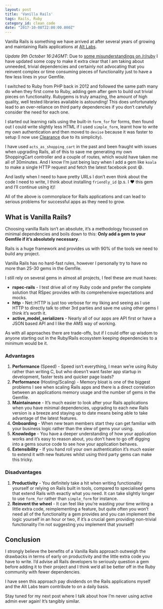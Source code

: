 ```yaml
---
layout: post
title: 'Vanilla Rails'
tags: Rails, Ruby
category_id: clean_code
date: "2017-10-08T22:00:00.000Z"
---
```



Vanilla Rails is something we have arrived at after several years of growing and maintaining Rails applications at [Alt Labs](http://alternatelabs.co).

*Update 9th October 16:24GMT*: Due to [some misunderstandings on /r/ruby](https://www.reddit.com/r/ruby/comments/758rdu/vanilla_rails/) I have updated some copy to make it extra clear that I am taking about unneeded, trivial dependencies and certainly not advocating that you reinvent complex or time consuming pieces of functionality just to have a few less lines in your Gemfile.

I switched to Ruby from PHP back in 2012 and followed the same path many do when they first come to Ruby, adding gem after gem to build out trivial pieces on functionality. Rubygems is truly amazing, the amount of high quality, well tested libraries available is astounding! This does unfortunately lead to an over-reliance on third party dependencies if you don’t carefully consider the need for each one.

I started out learning rails using the built-in `form_for` for forms, then found out I could write slightly less HTML if I used `simple_form`, learnt how to write my own authentication and then moved to `devise` because it was faster to setup (I now use [Clearance](http://pooreffort.com/blog/clearance-vs-devise/) due to its simplicity).

I have used `acts_as_shopping_cart` in the past and been fraught with issues when upgrading Rails, all of this to save me generating my own ShoppingCart controller and a couple of routes, which would have taken me all of 30minutes. And I know I’m just being lazy when I add a gem like `koala` to make a single HTTP request and fetch the latest facebook post 😄.

And lastly when I need to have pretty URLs I don’t even think about the code I need to write, I think about installing `friendly_id` (p.s. I ❤️ this gem and I’ll continue using it)!

All of the above is commonplace for Rails applications and can lead to serious problems for successful apps as they need to grow.

## What is Vanilla Rails?

Choosing vanilla Rails isn’t an absolute, it’s a methodology focussed on minimal dependencies and boils down to this: **Only add a gem to your Gemfile if it’s absolutely necessary**.

Rails is a huge framework and provides us with 90% of the tools we need to build any project.

Vanilla Rails has no hard-fast rules, however I personally try to have no more than 25-30 gems in the Gemfile.

I still rely on several gems in almost all projects, I feel these are must haves:

- **rspec-rails** - I test drive all of my Ruby code and prefer the complete solution that RSpec provides with its comprehensive expectations and mocks.
- **http** - Net::HTTP is just too verbose for my liking and seeing as I use HTTP to directly talk to other 3rd parties and save me using other gems I think it’s worth it.
- **active_model_serializers** - Nearly all of our apps are API first or have a JSON based API and I like the AMS way of working.

As with all approaches there are trade-offs, but if I could offer up wisdom to anyone starting out in the Ruby/Rails ecosystem keeping dependencies to a minimum would be it.

### Advantages

1. **Performance** (Speed) - Speed isn’t everything, I mean we’re using Ruby rather than writing C, but who doesn’t want faster app startup in development, faster tests and quicker page loads?
2. **Performance** (Hosting/Scaling) - Memory bloat is one of the biggest problems I see when scaling Rails apps and there is a direct correlation between an applications memory usage and the number of gems in the Gemfile.
3. **Maintainance** - It’s much easier to look after your Rails applications when you have minimal dependencies, upgrading to each new Rails version is a breeze and staying up to date means being able to take advantage of the latest features.
4. **Onboarding** - When new team members start they can get familiar with your business logic rather than the slew of gems your using.
5. **Knowledge** - You have a deeper understanding of how your application works and it’s easy to reason about, you don’t have to go off digging into a gems source code to see how your application behaves.
6. **Extensibility** - If you hand roll your own authentication it’s much easier to extend it with new features whilst using third party gems can make this tricky.

### Disadvantages

1. **Productivity** - You definitely take a hit when writing functionality yourself or relying on Rails built in tools, compared to specialised gems that extend Rails with exactly what you need. It can take slightly longer to use `form_for` rather than `simple_form` for instance.
2. **Reinvent the wheel** - It can feel like you’re wasting your time writing a little extra code, reimplementing a feature, but quite often you won’t need all of the functionality a gem provides and you can implement the logic yourself in an hour or two, if it’s a crucial gem providing non-trivial functionality I’m not suggesting you implement that yourself!

## Conclusion

I strongly believe the benefits of a Vanilla Rails approach outweigh the drawbacks in terms of early on productivity and the little extra code you have to write. I’d advise all Rails developers to seriously question a gem before adding it to their project and I think we’d all be better off in the Ruby community with fewer dependencies.

I have seen this approach pay dividends on the Rails applications myself and the Alt Labs team contribute to on a daily basis.

Stay tuned for my next post where I talk about how I’m never using active admin ever again! It’s tangibly similar.

